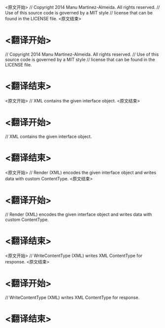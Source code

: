 
<原文开始>
// Copyright 2014 Manu Martinez-Almeida. All rights reserved.
// Use of this source code is governed by a MIT style
// license that can be found in the LICENSE file.
<原文结束>

# <翻译开始>
// Copyright 2014 Manu Martinez-Almeida. All rights reserved.
// Use of this source code is governed by a MIT style
// license that can be found in the LICENSE file.
# <翻译结束>


<原文开始>
// XML contains the given interface object.
<原文结束>

# <翻译开始>
// XML contains the given interface object.
# <翻译结束>


<原文开始>
// Render (XML) encodes the given interface object and writes data with custom ContentType.
<原文结束>

# <翻译开始>
// Render (XML) encodes the given interface object and writes data with custom ContentType.
# <翻译结束>


<原文开始>
// WriteContentType (XML) writes XML ContentType for response.
<原文结束>

# <翻译开始>
// WriteContentType (XML) writes XML ContentType for response.
# <翻译结束>

